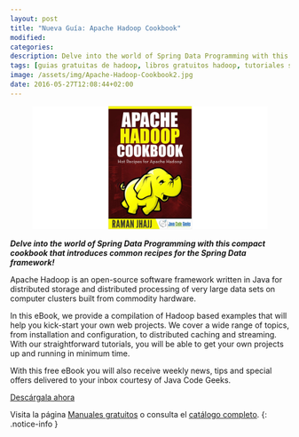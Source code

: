 ```yaml
---
layout: post
title: "Nueva Guía: Apache Hadoop Cookbook"
modified:
categories:
description: Delve into the world of Spring Data Programming with this compact cookbook that introduces common recipes for the Spring Data framework!
tags: [guias gratuitas de hadoop, libros gratuitos hadoop, tutoriales sobre hadoop, descargar libros hadoop, descargar guias hadoop, descargar apache hadoop cookbook, libros sobre apache hadoop, descargar tutoriales apache hadoop]
image: /assets/img/Apache-Hadoop-Cookbook2.jpg
date: 2016-05-27T12:08:44+02:00
---
```


<figure>
  <a href="http://elbauldelprogramador.tradepub.com/c/pubRD.mpl?sr=oc&_t=oc:&qf=w_java23&ch=ocsoc"><img src="/assets/img/Apache-Hadoop-Cookbook2.jpg" title="{{ page.title }}" alt="{{ page.title }}" /></a>
</figure>

___Delve into the world of Spring Data Programming with this compact cookbook that introduces common recipes for the Spring Data framework!___

Apache Hadoop is an open-source software framework written in Java for distributed storage and distributed processing of very large data sets on computer clusters built from commodity hardware.

In this eBook, we provide a compilation of Hadoop based examples that will help you kick-start your own web projects. We cover a wide range of topics, from installation and configuration, to distributed caching and streaming. With our straightforward tutorials, you will be able to get your own projects up and running in minimum time.

With this free eBook you will also receive weekly news, tips and special offers delivered to your inbox courtesy of Java Code Geeks.

<!--ad-->

<div class="btn-success">
  <a href="http://elbauldelprogramador.tradepub.com/c/pubRD.mpl?sr=oc&_t=oc:&qf=w_java23&ch=ocsoc" target="_blank">Descárgala ahora</a>
</div>

Visita la página [Manuales gratuitos][1] o consulta el [catálogo completo][2].
{: .notice-info }

[1]: /manuales-gratuitos/
[2]: http://elbauldelprogramador.tradepub.com/category/information-technology/1207/ "Catálogo completo de Guías gratuítas "
